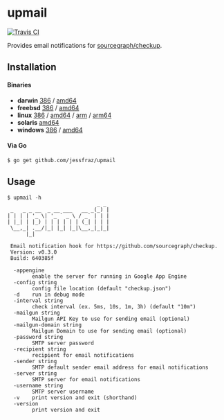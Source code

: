 # upmail

[![Travis CI](https://travis-ci.org/jessfraz/upmail.svg?branch=master)](https://travis-ci.org/jessfraz/upmail)

Provides email notifications for [sourcegraph/checkup](https://github.com/sourcegraph/checkup).

## Installation

#### Binaries

- **darwin** [386](https://github.com/jessfraz/upmail/releases/download/v0.3.0/upmail-darwin-386) / [amd64](https://github.com/jessfraz/upmail/releases/download/v0.3.0/upmail-darwin-amd64)
- **freebsd** [386](https://github.com/jessfraz/upmail/releases/download/v0.3.0/upmail-freebsd-386) / [amd64](https://github.com/jessfraz/upmail/releases/download/v0.3.0/upmail-freebsd-amd64)
- **linux** [386](https://github.com/jessfraz/upmail/releases/download/v0.3.0/upmail-linux-386) / [amd64](https://github.com/jessfraz/upmail/releases/download/v0.3.0/upmail-linux-amd64) / [arm](https://github.com/jessfraz/upmail/releases/download/v0.3.0/upmail-linux-arm) / [arm64](https://github.com/jessfraz/upmail/releases/download/v0.3.0/upmail-linux-arm64)
- **solaris** [amd64](https://github.com/jessfraz/upmail/releases/download/v0.3.0/upmail-solaris-amd64)
- **windows** [386](https://github.com/jessfraz/upmail/releases/download/v0.3.0/upmail-windows-386) / [amd64](https://github.com/jessfraz/upmail/releases/download/v0.3.0/upmail-windows-amd64)

#### Via Go

```bash
$ go get github.com/jessfraz/upmail
```

## Usage

```console
$ upmail -h
                             _ _
 _   _ _ __  _ __ ___   __ _(_) |
| | | | '_ \| '_ ` _ \ / _` | | |
| |_| | |_) | | | | | | (_| | | |
 \__,_| .__/|_| |_| |_|\__,_|_|_|
      |_|

 Email notification hook for https://github.com/sourcegraph/checkup.
 Version: v0.3.0
 Build: 640385f

  -appengine
        enable the server for running in Google App Engine
  -config string
        config file location (default "checkup.json")
  -d    run in debug mode
  -interval string
        check interval (ex. 5ms, 10s, 1m, 3h) (default "10m")
  -mailgun string
        Mailgun API Key to use for sending email (optional)
  -mailgun-domain string
        Mailgun Domain to use for sending email (optional)
  -password string
        SMTP server password
  -recipient string
        recipient for email notifications
  -sender string
        SMTP default sender email address for email notifications
  -server string
        SMTP server for email notifications
  -username string
        SMTP server username
  -v    print version and exit (shorthand)
  -version
        print version and exit
```
